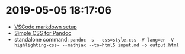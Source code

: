 # 2019-05-05 18:17:06

- [VSCode markdown setup](https://thisdavej.com/build-an-amazing-markdown-editor-using-visual-studio-code-and-pandoc/)
- [Simple CSS for Pandoc](http://benjam.info/panam/)
- standalone command: `pandoc -s --css=style.css -V lang=en -V highlighting-css= --mathjax --to=html5 input.md -o output.html`